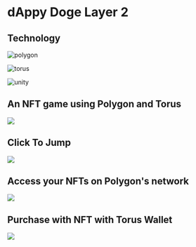 # dAppy Doge Layer 2

## Technology

![polygon](https://user-images.githubusercontent.com/19412160/116713227-94223d00-a9a2-11eb-8a4b-efa2b32b60d2.png)

![torus](https://user-images.githubusercontent.com/19412160/116713236-95ec0080-a9a2-11eb-98d7-56cd24ce2636.png)

![unity](https://user-images.githubusercontent.com/19412160/116713941-3e01c980-a9a3-11eb-99cb-b7c8f56014ee.png)

## An NFT game using Polygon and Torus

![](https://user-images.githubusercontent.com/19412160/116646263-a0c47800-a945-11eb-8920-d56e26fdd8de.png)

## Click To Jump

![](https://user-images.githubusercontent.com/19412160/116646270-a457ff00-a945-11eb-865a-9ec0ea5b1411.png)

## Access your NFTs on Polygon's network

![](https://user-images.githubusercontent.com/19412160/116646272-a752ef80-a945-11eb-8cf6-a98a8505774a.png)

## Purchase with NFT with Torus Wallet

![](https://user-images.githubusercontent.com/19412160/116647539-cc952d00-a948-11eb-8775-c6af74d45d6d.png)
